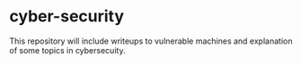 # cyber-security

This repository will include writeups to vulnerable machines and explanation of some topics in cybersecuity.

